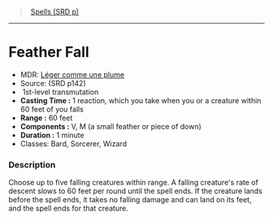 ﻿---
!SpellItem
Family: SpellVO
Name: Feather Fall
Type: transmutation
Level: 1
CastingTime: 1 reaction, which you take when you or a creature within 60 feet of you falls
Range: 60 feet
Components: V, M (a small feather or piece of down)
Duration: 1 minute
Classes: Bard, Sorcerer, Wizard
Source: (SRD p142)
AltName: '[Léger comme une plume](hd_spells_leger_comme_une_plume.md)'
Id: spells_vo.md#feather-fall
ParentLink: spells_vo.md#spells-srd-p
ParentName: Spells (SRD p)
NameLevel: 1
Attributes:
  Name: Feather Fall
  Markdown: >+
    # <!--Name-->Feather Fall<!--/Name-->


    - MDR: <!--AltName-->[Léger comme une plume](hd_spells_leger_comme_une_plume.md)<!--/AltName-->

    - Source: <!--Source-->(SRD p142)<!--/Source-->

    -  <!--Level-->1<!--/Level-->st-level <!--Type-->transmutation<!--/Type-->

    - **Casting Time :** <!--CastingTime-->1 reaction, which you take when you or a creature within 60 feet of you falls<!--/CastingTime-->

    - **Range :** <!--Range-->60 feet<!--/Range-->

    - **Components :** <!--Components-->V, M (a small feather or piece of down)<!--/Components-->

    - **Duration :** <!--Duration-->1 minute<!--/Duration-->

    - Classes: <!--Classes-->Bard, Sorcerer, Wizard<!--/Classes-->


    ### Description


    Choose up to five falling creatures within range. A falling creature's rate of descent slows to 60 feet per round until the spell ends. If the creature lands before the spell ends, it takes no falling damage and can land on its feet, and the spell ends for that creature.

  AltName: '[Léger comme une plume](hd_spells_leger_comme_une_plume.md)'
  Source: (SRD p142)
  Level: 1
  Type: transmutation
  CastingTime: 1 reaction, which you take when you or a creature within 60 feet of you falls
  Range: 60 feet
  Components: V, M (a small feather or piece of down)
  Duration: 1 minute
  Classes: Bard, Sorcerer, Wizard
AttributesDictionary: >+
  Name: Feather Fall

  Markdown: >+

    # <!--Name-->Feather Fall<!--/Name-->





    - MDR: <!--AltName-->[Léger comme une plume](hd_spells_leger_comme_une_plume.md)<!--/AltName-->



    - Source: <!--Source-->(SRD p142)<!--/Source-->



    -  <!--Level-->1<!--/Level-->st-level <!--Type-->transmutation<!--/Type-->



    - **Casting Time :** <!--CastingTime-->1 reaction, which you take when you or a creature within 60 feet of you falls<!--/CastingTime-->



    - **Range :** <!--Range-->60 feet<!--/Range-->



    - **Components :** <!--Components-->V, M (a small feather or piece of down)<!--/Components-->



    - **Duration :** <!--Duration-->1 minute<!--/Duration-->



    - Classes: <!--Classes-->Bard, Sorcerer, Wizard<!--/Classes-->





    ### Description





    Choose up to five falling creatures within range. A falling creature's rate of descent slows to 60 feet per round until the spell ends. If the creature lands before the spell ends, it takes no falling damage and can land on its feet, and the spell ends for that creature.



  AltName: '[Léger comme une plume](hd_spells_leger_comme_une_plume.md)'

  Source: (SRD p142)

  Level: 1

  Type: transmutation

  CastingTime: 1 reaction, which you take when you or a creature within 60 feet of you falls

  Range: 60 feet

  Components: V, M (a small feather or piece of down)

  Duration: 1 minute

  Classes: Bard, Sorcerer, Wizard

---
> [Spells (SRD p)](srd_spells.md)

---

# Feather Fall

- MDR: [Léger comme une plume](hd_spells_leger_comme_une_plume.md)
- Source: (SRD p142)
-  1st-level transmutation
- **Casting Time :** 1 reaction, which you take when you or a creature within 60 feet of you falls
- **Range :** 60 feet
- **Components :** V, M (a small feather or piece of down)
- **Duration :** 1 minute
- Classes: Bard, Sorcerer, Wizard

### Description

Choose up to five falling creatures within range. A falling creature's rate of descent slows to 60 feet per round until the spell ends. If the creature lands before the spell ends, it takes no falling damage and can land on its feet, and the spell ends for that creature.

